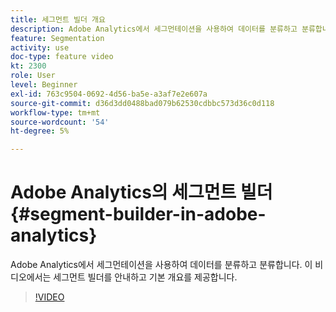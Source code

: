 ```yaml
---
title: 세그먼트 빌더 개요
description: Adobe Analytics에서 세그먼테이션을 사용하여 데이터를 분류하고 분류합니다. 이 비디오에서는 세그먼트 빌더를 안내하고 기본 개요를 제공합니다.
feature: Segmentation
activity: use
doc-type: feature video
kt: 2300
role: User
level: Beginner
exl-id: 763c9504-0692-4d56-ba5e-a3af7e2e607a
source-git-commit: d36d3dd0488bad079b62530cdbbc573d36c0d118
workflow-type: tm+mt
source-wordcount: '54'
ht-degree: 5%

---
```


# Adobe Analytics의 세그먼트 빌더 {#segment-builder-in-adobe-analytics}

Adobe Analytics에서 세그먼테이션을 사용하여 데이터를 분류하고 분류합니다. 이 비디오에서는 세그먼트 빌더를 안내하고 기본 개요를 제공합니다.

>[!VIDEO](https://video.tv.adobe.com/v/25404/?quality=12)

